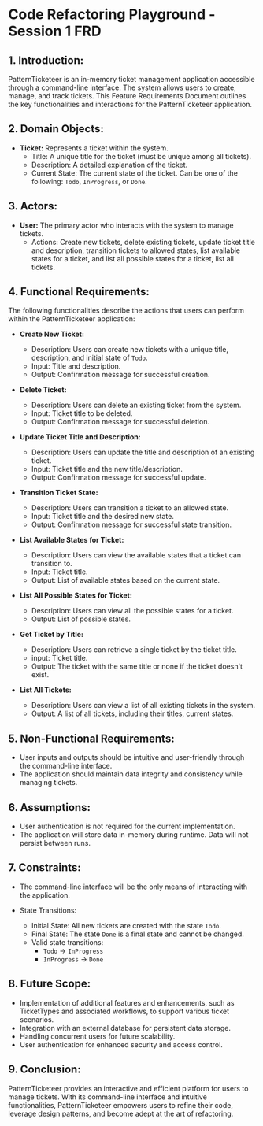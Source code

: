 # Code Refactoring Playground - Session 1 FRD

## 1. Introduction:

PatternTicketeer is an in-memory ticket management application accessible
through a command-line interface. The system allows users to create, manage, and
track tickets. This Feature Requirements Document outlines the key
functionalities and interactions for the PatternTicketeer application.

## 2. Domain Objects:

- **Ticket:** Represents a ticket within the system.
  - Title: A unique title for the ticket (must be unique among all tickets).
  - Description: A detailed explanation of the ticket.
  - Current State: The current state of the ticket. Can be one of the following:
    `Todo`, `InProgress`, or `Done`.

## 3. Actors:

- **User:** The primary actor who interacts with the system to manage tickets.
  - Actions: Create new tickets, delete existing tickets, update ticket title
    and description, transition tickets to allowed states, list available states
    for a ticket, and list all possible states for a ticket, list all tickets.

## 4. Functional Requirements:

The following functionalities describe the actions that users can perform within
the PatternTicketeer application:

- **Create New Ticket:**
  - Description: Users can create new tickets with a unique title, description,
    and initial state of `Todo`.
  - Input: Title and description.
  - Output: Confirmation message for successful creation.

- **Delete Ticket:**
  - Description: Users can delete an existing ticket from the system.
  - Input: Ticket title to be deleted.
  - Output: Confirmation message for successful deletion.

- **Update Ticket Title and Description:**
  - Description: Users can update the title and description of an existing
    ticket.
  - Input: Ticket title and the new title/description.
  - Output: Confirmation message for successful update.

- **Transition Ticket State:**
  - Description: Users can transition a ticket to an allowed state.
  - Input: Ticket title and the desired new state.
  - Output: Confirmation message for successful state transition.

- **List Available States for Ticket:**
  - Description: Users can view the available states that a ticket can transition to.
  - Input: Ticket title.
  - Output: List of available states based on the current state.

- **List All Possible States for Ticket:**
  - Description: Users can view all the possible states for a ticket.
  - Output: List of possible states.

- **Get Ticket by Title:**
  - Description: Users can retrieve a single ticket by the ticket title.
  - input: Ticket title.
  - Output: The ticket with the same title or none if the ticket doesn't exist.

- **List All Tickets:**
  - Description: Users can view a list of all existing tickets in the system.
  - Output: A list of all tickets, including their titles, current states.

## 5. Non-Functional Requirements:

- User inputs and outputs should be intuitive and user-friendly through the
  command-line interface.
- The application should maintain data integrity and consistency while managing
  tickets.

## 6. Assumptions:

- User authentication is not required for the current implementation.
- The application will store data in-memory during runtime. Data will not persist between runs.

## 7. Constraints:

- The command-line interface will be the only means of interacting with the
  application.

- State Transitions:
  - Initial State: All new tickets are created with the state `Todo`.
  - Final State: The state `Done` is a final state and cannot be changed.
  - Valid state transitions:
    - `Todo` -> `InProgress`
    - `InProgress` -> `Done`

## 8. Future Scope:

- Implementation of additional features and enhancements, such as TicketTypes
  and associated workflows, to support various ticket scenarios.
- Integration with an external database for persistent data storage.
- Handling concurrent users for future scalability.
- User authentication for enhanced security and access control.

## 9. Conclusion:

PatternTicketeer provides an interactive and efficient platform for users to
manage tickets. With its command-line interface and intuitive functionalities,
PatternTicketeer empowers users to refine their code, leverage design patterns,
and become adept at the art of refactoring.

